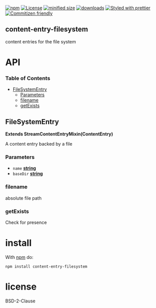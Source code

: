 [![npm](https://img.shields.io/npm/v/content-entry-filesystem.svg)](https://www.npmjs.com/package/content-entry-filesystem)
[![License](https://img.shields.io/badge/License-BSD%203--Clause-blue.svg)](https://opensource.org/licenses/BSD-3-Clause)
[![minified size](https://badgen.net/bundlephobia/min/content-entry-filesystem)](https://bundlephobia.com/result?p=content-entry-filesystem)
[![downloads](http://img.shields.io/npm/dm/content-entry-filesystem.svg?style=flat-square)](https://npmjs.org/package/content-entry-filesystem)
[![Styled with prettier](https://img.shields.io/badge/styled_with-prettier-ff69b4.svg)](https://github.com/prettier/prettier)
[![Commitizen friendly](https://img.shields.io/badge/commitizen-friendly-brightgreen.svg)](http://commitizen.github.io/cz-cli/)

## content-entry-filesystem

content entries for the file system

# API

<!-- Generated by documentation.js. Update this documentation by updating the source code. -->

### Table of Contents

-   [FileSystemEntry](#filesystementry)
    -   [Parameters](#parameters)
    -   [filename](#filename)
    -   [getExists](#getexists)

## FileSystemEntry

**Extends StreamContentEntryMixin(ContentEntry)**

A content entry backed by a file

### Parameters

-   `name` **[string](https://developer.mozilla.org/docs/Web/JavaScript/Reference/Global_Objects/String)** 
-   `baseDir` **[string](https://developer.mozilla.org/docs/Web/JavaScript/Reference/Global_Objects/String)** 

### filename

absolute file path

### getExists

Check for presence

# install

With [npm](http://npmjs.org) do:

```shell
npm install content-entry-filesystem
```

# license

BSD-2-Clause
